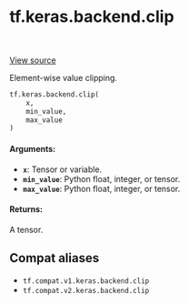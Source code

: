 <div itemscope itemtype="http://developers.google.com/ReferenceObject">
<meta itemprop="name" content="tf.keras.backend.clip" />
<meta itemprop="path" content="Stable" />
</div>

# tf.keras.backend.clip

<!-- Insert buttons and diff -->

<table class="tfo-notebook-buttons tfo-api" align="left">
</table>

<a target="_blank" href="/code/stable/tensorflow/python/keras/backend.py">View source</a>



Element-wise value clipping.

``` python
tf.keras.backend.clip(
    x,
    min_value,
    max_value
)
```



<!-- Placeholder for "Used in" -->


#### Arguments:


* <b>`x`</b>: Tensor or variable.
* <b>`min_value`</b>: Python float, integer, or tensor.
* <b>`max_value`</b>: Python float, integer, or tensor.


#### Returns:

A tensor.


## Compat aliases

* `tf.compat.v1.keras.backend.clip`
* `tf.compat.v2.keras.backend.clip`

